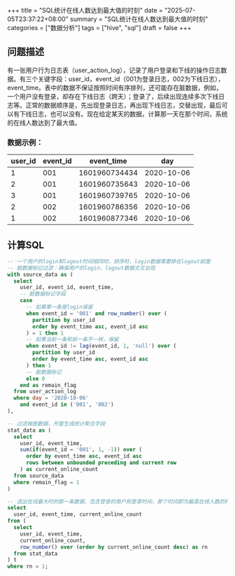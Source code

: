 +++
title = "SQL统计在线人数达到最大值的时刻"
date = "2025-07-05T23:37:22+08:00"
summary = "SQL统计在线人数达到最大值的时刻"
categories = ["数据分析"]
tags = ["hive", "sql"]
draft = false
+++

## 问题描述

有一张用户行为日志表（user_action_log），记录了用户登录和下线的操作日志数据。有三个关键字段：user_id，event_id（001为登录日志，002为下线日志），event_time。表中的数据不保证按照时间有序排列，还可能存在脏数据，例如，一个用户没有登录，却存在下线日志（跨天）；登录了，后续出现连续多次下线日志等。正常的数据顺序是，先出现登录日志，再出现下线日志，交替出现，最后可以有下线日志，也可以没有。现在给定某天的数据，计算那一天在那个时间，系统的在线人数达到了最大值。

### 数据示例：

| user_id | event_id | event_time    | day        |
| ------- | -------- | ------------- | ---------- |
| 1       | 001      | 1601960734434 | 2020-10-06 |
| 2       | 001      | 1601960735643 | 2020-10-06 |
| 3       | 001      | 1601960739765 | 2020-10-06 |
| 2       | 002      | 1601960786356 | 2020-10-06 |
| 1       | 002      | 1601960877346 | 2020-10-06 |

## 计算SQL

```sql
-- 一个用户的login和logout时间相同时，排序时，login数据需要排在logout前面
-- 脏数据标记过滤：确保用户的login、logout数据交叉出现
with source_data as (
  select
    user_id, event_id, event_time,
    -- 脏数据标记字段
    case
	  -- 如果第一条是login保留
	  when event_id = '001' and row_number() over (
	    partition by user_id 
	    order by event_time asc, event_id asc
	  ) = 1 then 1
	  -- 如果当前一条和前一条不一样，保留
	  when event_id != lag(event_id, 1, 'null') over (
	    partition by user_id 
	    order by event_time asc, event_id asc
	  ) then 1
	  -- 脏数据标记
	  else 0
    end as remain_flag
  from user_action_log
  where day = '2020-10-06'
    and event_id in ('001', '002')
),

-- 过滤掉脏数据，开窗生成统计聚合字段
stat_data as (
  select
    user_id, event_time,
    sum(if(event_id = '001', 1, -1)) over (
      order by event_time asc, event_id asc
      rows between unbounded preceding and current row
    ) as current_online_count
  from source_data
  where remain_flag = 1
)

-- 选出在线最大时的那一条数据，包含登录的用户和登录时间，那个时间即为最高在线人数的时刻
select
  user_id, event_time, current_online_count
from (
  select
    user_id, event_time,
    current_online_count,
    row_number() over (order by current_online_count desc) as rn
  from stat_data
) t
where rn = 1;
```
